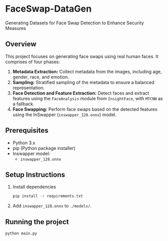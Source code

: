 # FaceSwap-DataGen
Generating Datasets for Face Swap Detection to Enhance Security Measures

## Overview
This project focuses on generating face swaps using real human faces. It comprises of four phases:

1. **Metadata Extraction:** Collect metadata from the images, including age, gender, race, and emotion. 
2. **Sampling:** Stratified sampling of the metadata to ensure a balanced representation.
3. **Face Detection and Feature Extraction:** Detect faces and extract features using the `FaceAnalysis` module from `InsightFace`, with `MTCNN` as a fallback.
4. **Face Swapping:** Perform face swaps based on the detected features using the InSwapper (`inswapper_128.onnx`) model.


## Prerequisites 
- Python 3.x
- pip (Python package installer)
- Inswapper model:
    * `inswapper_128.onnx`

## Setup Instructions 
1. Install dependencies 

    ```bash
    pip install -r requirements.txt
    ```
2. Add `inswapper_128.onnx` to `./models/`.

## Running the project
```bash
python main.py
```

